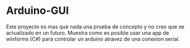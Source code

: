 # Arduino-GUI
Este proyecto es mas que nada una prueba de concepto y no creo que se actualizado en un futuro.
Muestra como es posible usar una app de winforms (C#) para controlar un arduino atravez de una conexion serial.



